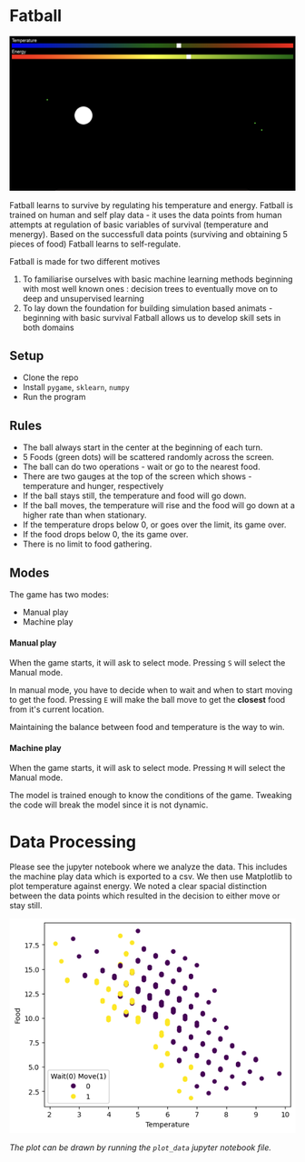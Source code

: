 # Fatball

![Sample](./sample.png)

Fatball learns to survive by regulating his temperature and energy. Fatball is trained on human and self play data - it uses the data points from human attempts at regulation of basic variables of survival (temperature and menergy). Based on the successfull data points (surviving and obtaining 5 pieces of food) Fatball learns to self-regulate.

Fatball is made for two different motives

1. To familiarise ourselves with basic machine learning methods beginning with most well known ones : decision trees to eventually move on to deep and unsupervised learning
2. To lay down the foundation for building simulation based animats - beginning with basic survival
   Fatball allows us to develop skill sets in both domains

## Setup

- Clone the repo
- Install `pygame`, `sklearn`, `numpy`
- Run the program

## Rules

- The ball always start in the center at the beginning of each turn.
- 5 Foods (green dots) will be scattered randomly across the screen.
- The ball can do two operations - wait or go to the nearest food.
- There are two gauges at the top of the screen which shows - temperature and hunger, respectively
- If the ball stays still, the temperature and food will go down.
- If the ball moves, the temperature will rise and the food will go down at a higher rate than when stationary.
- If the temperature drops below 0, or goes over the limit, its game over.
- If the food drops below 0, the its game over.
- There is no limit to food gathering.

## Modes

The game has two modes:

- Manual play
- Machine play

#### Manual play

When the game starts, it will ask to select mode.
Pressing `S` will select the Manual mode.

In manual mode, you have to decide when to wait and when to start moving to get the food.
Pressing `E` will make the ball move to get the **closest** food from it's current location.

Maintaining the balance between food and temperature is the way to win.

#### Machine play

When the game starts, it will ask to select mode.
Pressing `M` will select the Manual mode.

The model is trained enough to know the conditions of the game.
Tweaking the code will break the model since it is not dynamic.

# Data Processing

Please see the jupyter notebook where we analyze the data. This includes the machine play data which is exported to a csv. We then use Matplotlib to plot temperature against energy. We noted a clear spacial distinction between the data points which resulted in the decision to either move or stay still.

![Temperature vs Energy](./output.png)

_The plot can be drawn by running the `plot_data` jupyter notebook file._
